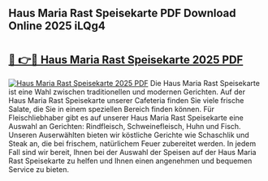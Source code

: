 ## Haus Maria Rast Speisekarte PDF Download Online 2025 iLQg4

# <h2><a href="http://gc8l3ky.nevu.top/?p=Haus+Maria+Rast+Speisekarte">🔗 👉🔴 Haus Maria Rast Speisekarte 2025 PDF</a></h2>

[![Haus Maria Rast Speisekarte 2025 PDF](https://i.imgur.com/dBaPXMq.png)](http://gc8l3ky.nevu.top/?p=Haus+Maria+Rast+Speisekarte)
Die Haus Maria Rast Speisekarte ist eine Wahl zwischen traditionellen und modernen Gerichten. Auf der Haus Maria Rast Speisekarte unserer Cafeteria finden Sie viele frische Salate, die Sie in einem speziellen Bereich finden können. Für Fleischliebhaber gibt es auf unserer Haus Maria Rast Speisekarte eine Auswahl an Gerichten: Rindfleisch, Schweinefleisch, Huhn und Fisch. Unseren Auserwählten bieten wir köstliche Gerichte wie Schaschlik und Steak an, die bei frischem, natürlichem Feuer zubereitet werden. In jedem Fall sind wir bereit, Ihnen bei der Auswahl der Speisen auf der Haus Maria Rast Speisekarte zu helfen und Ihnen einen angenehmen und bequemen Service zu bieten.
